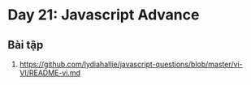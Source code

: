 # Day 21: Javascript Advance

## Bài tập

1. https://github.com/lydiahallie/javascript-questions/blob/master/vi-VI/README-vi.md
